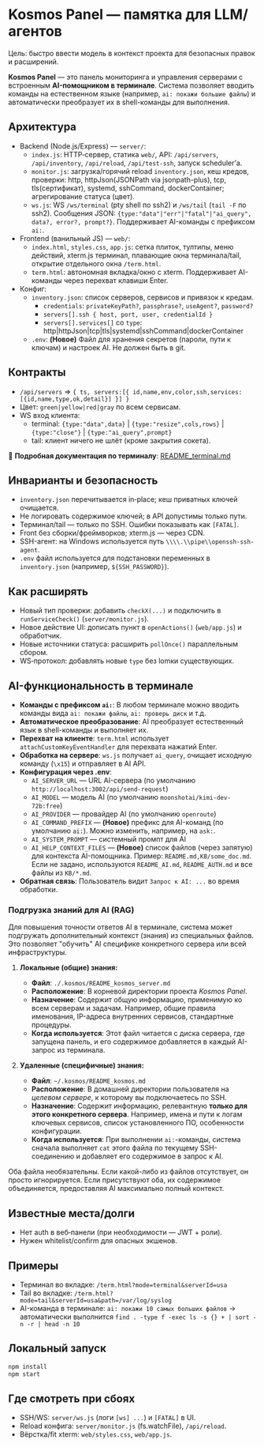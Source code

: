 # Kosmos Panel — памятка для LLM/агентов

Цель: быстро ввести модель в контекст проекта для безопасных правок и расширений.

**Kosmos Panel** — это панель мониторинга и управления серверами с встроенным **AI-помощником в терминале**. Система позволяет вводить команды на естественном языке (например, `ai: покажи большие файлы`) и автоматически преобразует их в shell-команды для выполнения.

## Архитектура
- Backend (Node.js/Express) — `server/`:
  - `index.js`: HTTP‑сервер, статика `web/`, API: `/api/servers`, `/api/inventory`, `/api/reload`, `/api/test-ssh`, запуск scheduler’а.
  - `monitor.js`: загрузка/горячий reload `inventory.json`, кеш кредов, проверки: http, httpJson(JSONPath via jsonpath-plus), tcp, tls(сертификат), systemd, sshCommand, dockerContainer; агрегирование статуса (цвет).
  - `ws.js`: WS `/ws/terminal` (pty shell по ssh2) и `/ws/tail` (`tail -F` по ssh2). Сообщения JSON: `{type:"data"|"err"|"fatal"|"ai_query", data?, error?, prompt?}`. Поддерживает AI-команды с префиксом `ai:`.
- Frontend (ванильный JS) — `web/`:
  - `index.html`, `styles.css`, `app.js`: сетка плиток, тултипы, меню действий, xterm.js терминал, плавающие окна терминала/tail, открытие отдельного окна `/term.html`.
  - `term.html`: автономная вкладка/окно с xterm. Поддерживает AI-команды через перехват клавиши Enter.
- Конфиг:
  - `inventory.json`: список серверов, сервисов и привязок к кредам.
    - `credentials`: `privateKeyPath?`, `passphrase?`, `useAgent?`, `password?`
    - `servers[].ssh { host, port, user, credentialId }`
    - `servers[].services[]` со `type`: http|httpJson|tcp|tls|systemd|sshCommand|dockerContainer
  - `.env`: **(Новое)** Файл для хранения секретов (пароли, пути к ключам) и настроек AI. Не должен быть в git.

## Контракты
- `/api/servers` ⇒ `{ ts, servers:[{ id,name,env,color,ssh,services:[{id,name,type,ok,detail}] }] }`
- Цвет: `green|yellow|red|gray` по всем сервисам.
- WS вход клиента:
  - terminal: `{type:"data",data}` | `{type:"resize",cols,rows}` | `{type:"close"}` | `{type:"ai_query",prompt}`
  - tail: клиент ничего не шлёт (кроме закрытия сокета).

📖 **Подробная документация по терминалу**: [README_terminal.md](README_terminal.md)

## Инварианты и безопасность
- `inventory.json` перечитывается in‑place; кеш приватных ключей очищается.
- Не логировать содержимое ключей; в API допустимы только пути.
- Терминал/tail — только по SSH. Ошибки показывать как `[FATAL]`.
- Front без сборки/фреймворков; xterm.js — через CDN.
- SSH-агент: на Windows используется путь `\\\\.\\pipe\\openssh-ssh-agent`.
- `.env` файл используется для подстановки переменных в `inventory.json` (например, `${SSH_PASSWORD}`).

## Как расширять
- Новый тип проверки: добавить `checkX(...)` и подключить в `runServiceCheck()` (`server/monitor.js`).
- Новое действие UI: дописать пункт в `openActions()` (`web/app.js`) и обработчик.
- Новые источники статуса: расширить `pollOnce()` параллельным сбором.
- WS‑протокол: добавлять новые `type` без lomки существующих.

## AI-функциональность в терминале
- **Команды с префиксом `ai:`**: В любом терминале можно вводить команды вида `ai: покажи файлы`, `ai: проверь диск` и т.д.
- **Автоматическое преобразование**: AI преобразует естественный язык в shell-команды и выполняет их.
- **Перехват на клиенте**: `term.html` использует `attachCustomKeyEventHandler` для перехвата нажатий Enter.
- **Обработка на сервере**: `ws.js` получает `ai_query`, очищает исходную команду (`\x15`) и отправляет в AI API.
- **Конфигурация через .env**:
  - `AI_SERVER_URL` — URL AI-сервера (по умолчанию `http://localhost:3002/api/send-request`)
  - `AI_MODEL` — модель AI (по умолчанию `moonshotai/kimi-dev-72b:free`)
  - `AI_PROVIDER` — провайдер AI (по умолчанию `openroute`)
  - `AI_COMMAND_PREFIX` — **(Новое)** префикс для AI-команд (по умолчанию `ai:`). Можно изменить, например, на `ask:`.
  - `AI_SYSTEM_PROMPT` — системный промпт для AI
  - `AI_HELP_CONTEXT_FILES` — **(Новое)** список файлов (через запятую) для контекста AI-помощника. Пример: `README.md,KB/some_doc.md`. Если не задано, используются `README_AI.md`, `README_AUTH.md` и все файлы из `KB/*.md`.
- **Обратная связь**: Пользователь видит `Запрос к AI: ...` во время обработки.

### Подгрузка знаний для AI (RAG)
Для повышения точности ответов AI в терминале, система может подгружать дополнительный контекст (знания) из специальных файлов. Это позволяет "обучить" AI специфике конкретного сервера или всей инфраструктуры.

1.  **Локальные (общие) знания:**
    -   **Файл**: `./.kosmos/README_kosmos_server.md`
    -   **Расположение**: В корневой директории проекта *Kosmos Panel*.
    -   **Назначение**: Содержит общую информацию, применимую ко всем серверам и задачам. Например, общие правила именования, IP-адреса внутренних сервисов, стандартные процедуры.
    -   **Когда используется**: Этот файл читается с диска сервера, где запущена панель, и его содержимое добавляется в каждый AI-запрос из терминала.

2.  **Удаленные (специфичные) знания:**
    -   **Файл**: `~/.kosmos/README_kosmos.md`
    -   **Расположение**: В домашней директории пользователя на *целевом сервере*, к которому вы подключаетесь по SSH.
    -   **Назначение**: Содержит информацию, релевантную **только для этого конкретного сервера**. Например, имена и пути к логам ключевых сервисов, список установленного ПО, особенности конфигурации.
    -   **Когда используется**: При выполнении `ai:`-команды, система сначала выполняет `cat` этого файла по текущему SSH-соединению и добавляет его содержимое в запрос к AI.

Оба файла необязательны. Если какой-либо из файлов отсутствует, он просто игнорируется. Если присутствуют оба, их содержимое объединяется, предоставляя AI максимально полный контекст.

## Известные места/долги
- Нет auth в веб‑панели (при необходимости — JWT + роли).
- Нужен whitelist/confirm для опасных экшенов.

## Примеры
- Терминал во вкладке: `/term.html?mode=terminal&serverId=usa`
- Tail во вкладке: `/term.html?mode=tail&serverId=usa&path=/var/log/syslog`
- AI-команда в терминале: `ai: покажи 10 самых больших файлов` → автоматически выполнится `find . -type f -exec ls -s {} + | sort -n -r | head -n 10`

## Локальный запуск
```bash
npm install
npm start
```

## Где смотреть при сбоях
- SSH/WS: `server/ws.js` (логи `[ws] ...`) и `[FATAL]` в UI.
- Reload конфига: `server/monitor.js` (fs.watchFile), `/api/reload`.
- Вёрстка/fit xterm: `web/styles.css`, `web/app.js`.